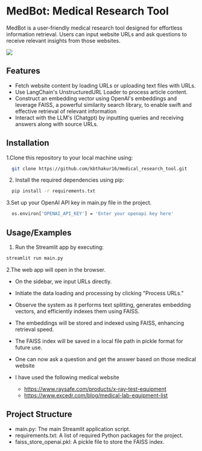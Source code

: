 # MedBot: Medical Research Tool 

MedBot is a user-friendly medical research tool designed for effortless information retrieval. Users can input website URLs and ask questions to receive relevant insights from those websites.

![](medbot.jpg)

## Features

- Fetch website content by loading URLs or uploading text files with URLs.
- Use LangChain's UnstructuredURL Loader to process article content.
- Construct an embedding vector using OpenAI's embeddings and leverage FAISS, a powerful similarity search library, to enable swift and effective retrieval of relevant information
- Interact with the LLM's (Chatgpt) by inputting queries and receiving answers along with source URLs.


## Installation

1.Clone this repository to your local machine using:

```bash
  git clone https://github.com/kbthakur16/medical_research_tool.git
```
2. Install the required dependencies using pip:

```bash
  pip install -r requirements.txt
```
3.Set up your OpenAI API key in main.py file in the project.

```bash
  os.environ['OPENAI_API_KEY'] = 'Enter your openapi key here'
```
## Usage/Examples

1. Run the Streamlit app by executing:
```bash
streamlit run main.py

```

2.The web app will open in the browser.

- On the sidebar, we input URLs directly.

- Initiate the data loading and processing by clicking "Process URLs."

- Observe the system as it performs text splitting, generates embedding vectors, and efficiently indexes them using FAISS.

- The embeddings will be stored and indexed using FAISS, enhancing retrieval speed.

- The FAISS index will be saved in a local file path in pickle format for future use.
- One can now ask a question and get the answer based on those medical website
- I have used the following medical website
  - https://www.raysafe.com/products/x-ray-test-equipment
  - https://www.excedr.com/blog/medical-lab-equipment-list

## Project Structure

- main.py: The main Streamlit application script.
- requirements.txt: A list of required Python packages for the project.
- faiss_store_openai.pkl: A pickle file to store the FAISS index.

